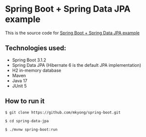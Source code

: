 # Spring Boot + Spring Data JPA example

This is the source code for [Spring Boot + Spring Data JPA example](https://mkyong.com/spring-boot/spring-boot-spring-data-jpa/)

## Technologies used:
* Spring Boot 3.1.2
* Spring Data JPA (Hibernate 6  is the default JPA implementation)
* H2 in-memory database
* Maven
* Java 17
* JUnit 5

## How to run it
```
$ git clone https://github.com/mkyong/spring-boot.git

$ cd spring-data-jpa

$ ./mvnw spring-boot:run
```


